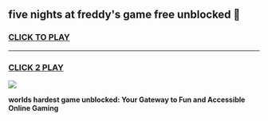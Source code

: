 
## five nights at freddy's game free unblocked 👋
<h3>
<a href="https://premium.freeplayer.one?title=five_nights_at_freddy's_game_free_unblocked&ref=13F">CLICK TO PLAY</a></h3>
<hr>

<h3>
<a href="https://premium.freeplayer.one?title=five_nights_at_freddy's_game_free_unblocked&ref=13F">CLICK 2 PLAY</a>
  
</h3>

<a href="https://premium.freeplayer.one?title=five_nights_at_freddy's_game_free_unblocked&ref=12F/"><img src="https://clearcache.store/games.png"></a>


**worlds hardest game unblocked: Your Gateway to Fun and Accessible Online Gaming**
